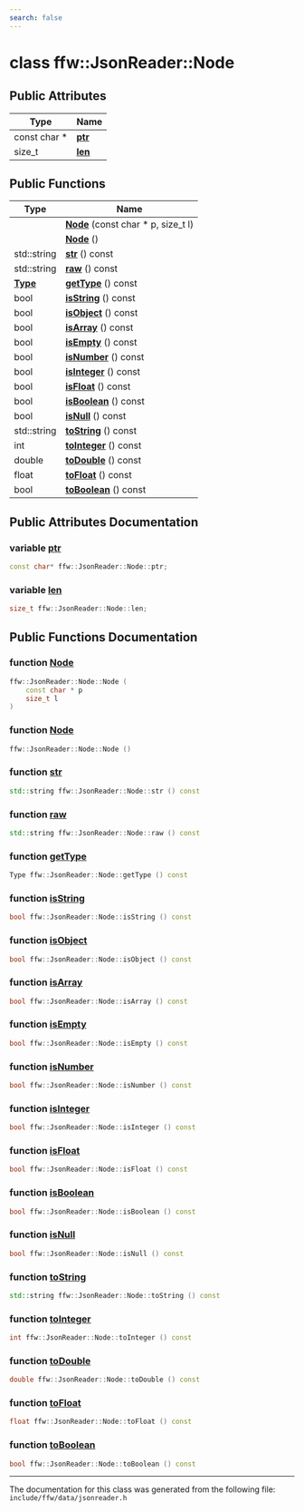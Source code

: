 ```yaml
---
search: false
---
```


# class ffw::JsonReader::Node

## Public Attributes

|Type|Name|
|-----|-----|
|const char \*|[**ptr**](classffw_1_1_json_reader_1_1_node.md#1a8f79be890e0676ea36ed6ddb362a0859)|
|size\_t|[**len**](classffw_1_1_json_reader_1_1_node.md#1a685d381ec8118b55f72e97cdb1de4c1f)|


## Public Functions

|Type|Name|
|-----|-----|
||[**Node**](classffw_1_1_json_reader_1_1_node.md#1a5edfccc90f621d7ceb72a5b4c05795d7) (const char \* p, size\_t l) |
||[**Node**](classffw_1_1_json_reader_1_1_node.md#1a4cb21e2f0281f24b62b6c2978a0e52ea) () |
|std::string|[**str**](classffw_1_1_json_reader_1_1_node.md#1a23db5bd03a788069afd356339559c205) () const |
|std::string|[**raw**](classffw_1_1_json_reader_1_1_node.md#1a1d0e0f4843fa161538a75643247b39fa) () const |
|**[Type](classffw_1_1_json_reader.md#1a84e248b0f735533d7692ce091095de16)**|[**getType**](classffw_1_1_json_reader_1_1_node.md#1a1e162896b9a10100a41c50da52d7bc2d) () const |
|bool|[**isString**](classffw_1_1_json_reader_1_1_node.md#1a3ef88585d37ddcda68dbccd378b44b77) () const |
|bool|[**isObject**](classffw_1_1_json_reader_1_1_node.md#1a67b95625b7d22e6699235e6b98b46f51) () const |
|bool|[**isArray**](classffw_1_1_json_reader_1_1_node.md#1ab2e7e5adeb331bfd0cd19ade1d387af6) () const |
|bool|[**isEmpty**](classffw_1_1_json_reader_1_1_node.md#1a7d3d86c0112c70d2800a5da5fee79ade) () const |
|bool|[**isNumber**](classffw_1_1_json_reader_1_1_node.md#1a741d5374a7544f4701accce6b5e4cd26) () const |
|bool|[**isInteger**](classffw_1_1_json_reader_1_1_node.md#1a939690e54f17813f10ebf4d889efc118) () const |
|bool|[**isFloat**](classffw_1_1_json_reader_1_1_node.md#1a4fdf6f974c0751ad57d6dfe14e16ef71) () const |
|bool|[**isBoolean**](classffw_1_1_json_reader_1_1_node.md#1a62811ba773df1ee153bc90fbf49e8e9e) () const |
|bool|[**isNull**](classffw_1_1_json_reader_1_1_node.md#1a3946c2badd09e546e570dbcfd310e1ba) () const |
|std::string|[**toString**](classffw_1_1_json_reader_1_1_node.md#1ad8629fdeeebbd23c0514be98b3aa79a8) () const |
|int|[**toInteger**](classffw_1_1_json_reader_1_1_node.md#1afc748672940bb24d058fe49bde79adf9) () const |
|double|[**toDouble**](classffw_1_1_json_reader_1_1_node.md#1a578416be84c0a1e84664e0a5da5924df) () const |
|float|[**toFloat**](classffw_1_1_json_reader_1_1_node.md#1a57c24a23a1aba60e5b94d0bd3698cc46) () const |
|bool|[**toBoolean**](classffw_1_1_json_reader_1_1_node.md#1ab4ef6cb4cc5ae7575bc0088039ecd813) () const |


## Public Attributes Documentation

### variable <a id="1a8f79be890e0676ea36ed6ddb362a0859" href="#1a8f79be890e0676ea36ed6ddb362a0859">ptr</a>

```cpp
const char* ffw::JsonReader::Node::ptr;
```



### variable <a id="1a685d381ec8118b55f72e97cdb1de4c1f" href="#1a685d381ec8118b55f72e97cdb1de4c1f">len</a>

```cpp
size_t ffw::JsonReader::Node::len;
```



## Public Functions Documentation

### function <a id="1a5edfccc90f621d7ceb72a5b4c05795d7" href="#1a5edfccc90f621d7ceb72a5b4c05795d7">Node</a>

```cpp
ffw::JsonReader::Node::Node (
    const char * p
    size_t l
)
```



### function <a id="1a4cb21e2f0281f24b62b6c2978a0e52ea" href="#1a4cb21e2f0281f24b62b6c2978a0e52ea">Node</a>

```cpp
ffw::JsonReader::Node::Node ()
```



### function <a id="1a23db5bd03a788069afd356339559c205" href="#1a23db5bd03a788069afd356339559c205">str</a>

```cpp
std::string ffw::JsonReader::Node::str () const
```



### function <a id="1a1d0e0f4843fa161538a75643247b39fa" href="#1a1d0e0f4843fa161538a75643247b39fa">raw</a>

```cpp
std::string ffw::JsonReader::Node::raw () const
```



### function <a id="1a1e162896b9a10100a41c50da52d7bc2d" href="#1a1e162896b9a10100a41c50da52d7bc2d">getType</a>

```cpp
Type ffw::JsonReader::Node::getType () const
```



### function <a id="1a3ef88585d37ddcda68dbccd378b44b77" href="#1a3ef88585d37ddcda68dbccd378b44b77">isString</a>

```cpp
bool ffw::JsonReader::Node::isString () const
```



### function <a id="1a67b95625b7d22e6699235e6b98b46f51" href="#1a67b95625b7d22e6699235e6b98b46f51">isObject</a>

```cpp
bool ffw::JsonReader::Node::isObject () const
```



### function <a id="1ab2e7e5adeb331bfd0cd19ade1d387af6" href="#1ab2e7e5adeb331bfd0cd19ade1d387af6">isArray</a>

```cpp
bool ffw::JsonReader::Node::isArray () const
```



### function <a id="1a7d3d86c0112c70d2800a5da5fee79ade" href="#1a7d3d86c0112c70d2800a5da5fee79ade">isEmpty</a>

```cpp
bool ffw::JsonReader::Node::isEmpty () const
```



### function <a id="1a741d5374a7544f4701accce6b5e4cd26" href="#1a741d5374a7544f4701accce6b5e4cd26">isNumber</a>

```cpp
bool ffw::JsonReader::Node::isNumber () const
```



### function <a id="1a939690e54f17813f10ebf4d889efc118" href="#1a939690e54f17813f10ebf4d889efc118">isInteger</a>

```cpp
bool ffw::JsonReader::Node::isInteger () const
```



### function <a id="1a4fdf6f974c0751ad57d6dfe14e16ef71" href="#1a4fdf6f974c0751ad57d6dfe14e16ef71">isFloat</a>

```cpp
bool ffw::JsonReader::Node::isFloat () const
```



### function <a id="1a62811ba773df1ee153bc90fbf49e8e9e" href="#1a62811ba773df1ee153bc90fbf49e8e9e">isBoolean</a>

```cpp
bool ffw::JsonReader::Node::isBoolean () const
```



### function <a id="1a3946c2badd09e546e570dbcfd310e1ba" href="#1a3946c2badd09e546e570dbcfd310e1ba">isNull</a>

```cpp
bool ffw::JsonReader::Node::isNull () const
```



### function <a id="1ad8629fdeeebbd23c0514be98b3aa79a8" href="#1ad8629fdeeebbd23c0514be98b3aa79a8">toString</a>

```cpp
std::string ffw::JsonReader::Node::toString () const
```



### function <a id="1afc748672940bb24d058fe49bde79adf9" href="#1afc748672940bb24d058fe49bde79adf9">toInteger</a>

```cpp
int ffw::JsonReader::Node::toInteger () const
```



### function <a id="1a578416be84c0a1e84664e0a5da5924df" href="#1a578416be84c0a1e84664e0a5da5924df">toDouble</a>

```cpp
double ffw::JsonReader::Node::toDouble () const
```



### function <a id="1a57c24a23a1aba60e5b94d0bd3698cc46" href="#1a57c24a23a1aba60e5b94d0bd3698cc46">toFloat</a>

```cpp
float ffw::JsonReader::Node::toFloat () const
```



### function <a id="1ab4ef6cb4cc5ae7575bc0088039ecd813" href="#1ab4ef6cb4cc5ae7575bc0088039ecd813">toBoolean</a>

```cpp
bool ffw::JsonReader::Node::toBoolean () const
```





----------------------------------------
The documentation for this class was generated from the following file: `include/ffw/data/jsonreader.h`
